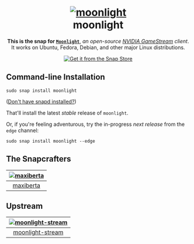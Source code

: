 <h1 align="center">
  <a href="https://moonlight-stream.org/"><img src="https://moonlight-stream.org/images/manifest/icons-144.png" alt="moonlight"></a>
  <br />
  moonlight
</h1>

<p align="center">
  <b>This is the snap for <a href="https://github.com/moonlight-stream/moonlight-qt"><code>Moonlight</code></a></b>, <i>an open-source <a href="https://www.nvidia.com/en-us/shield/games/gamestream/">NVIDIA GameStream</a> client</i>.
  <br/>
  It works on Ubuntu, Fedora, Debian, and other major Linux distributions.
</p>

<p align="center">
  <a href="https://snapcraft.io/moonlight"><img src="https://raw.githubusercontent.com/snapcore/snap-store-badges/master/EN/%5BEN%5D-snap-store-black.png" alt="Get it from the Snap Store"></a>
</p>

<!-- Uncomment and modify this when you are provided a build status badge
<p align="center">
<a href="https://build.snapcraft.io/user/snapcrafters/fork-and-rename-me"><img src="https://build.snapcraft.io/badge/snapcrafters/fork-and-rename-me.svg" alt="Snap Status"></a>
</p>
-->

## Command-line Installation

    sudo snap install moonlight

([Don't have snapd installed?](https://snapcraft.io/docs/core/install))

That'll install the latest _stable_ release of `moonlight`.

Or, if you're feeling adventurous, try the in-progress _next release_ from the `edge` channel:

    sudo snap install moonlight --edge

## The Snapcrafters

| [![maxiberta](https://avatars2.githubusercontent.com/u/381336?s=128&v=4)](https://github.com/maxiberta/) |
| :---: |
| [maxiberta](https://github.com/maxiberta/) |

## Upstream

| [![moonlight-stream](https://avatars0.githubusercontent.com/u/6118379?s=200&v=4)](https://github.com/moonlight-stream) |
| :---: |
| [moonlight-stream](https://github.com/moonlight-stream) |

